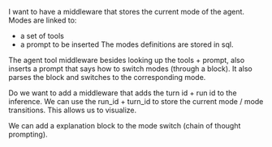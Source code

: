 I want to have a middleware that stores the current mode of the agent.
Modes are linked to: 
 - a set of tools
 - a prompt to be inserted
The modes definitions are stored in sql.


The agent tool middleware besides looking up the tools + prompt, also inserts 
a prompt that says how to switch modes (through a <mode-switch> block).
It also parses the <mode-switch> block and switches to the corresponding mode.

Do we want to add a middleware that adds the turn id + run id to the inference. 
We can use the run_id + turn_id to store the current mode / mode transitions.
This allows us to visualize. 

We can add a explanation block to the mode switch (chain of thought prompting).